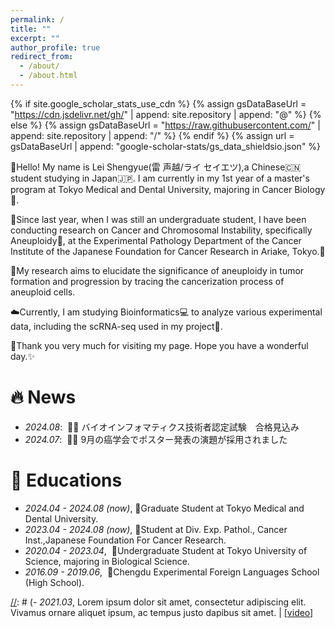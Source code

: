 ```yaml
---
permalink: /
title: ""
excerpt: ""
author_profile: true
redirect_from: 
  - /about/
  - /about.html
---
```


{% if site.google_scholar_stats_use_cdn %}
{% assign gsDataBaseUrl = "https://cdn.jsdelivr.net/gh/" | append: site.repository | append: "@" %}
{% else %}
{% assign gsDataBaseUrl = "https://raw.githubusercontent.com/" | append: site.repository | append: "/" %}
{% endif %}
{% assign url = gsDataBaseUrl | append: "google-scholar-stats/gs_data_shieldsio.json" %}

<span class='anchor' id='about-me'></span>

👋Hello! My name is Lei Shengyue(雷 声越/ライ セイエツ),a Chinese🇨🇳 student studying in Japan🇯🇵.
I am currently in my 1st year of a master's program at Tokyo Medical and Dental University, majoring in Cancer Biology🧫. 

📅Since last year, when I was still an undergraduate student, I have been conducting research on Cancer and Chromosomal Instability, specifically Aneuploidy🧬, at the Experimental Pathology Department of the Cancer Institute of the Japanese Foundation for Cancer Research in Ariake, Tokyo.📍

🎯My research aims to elucidate the significance of aneuploidy in tumor formation and progression by tracing the cancerization process of aneuploid cells. 

☁️Currently, I am studying Bioinformatics💻 to analyze various experimental data, including the scRNA-seq used in my project📝.

💖Thank you very much for visiting my page. Hope you have a wonderful day.✨

# 🔥 News
- *2024.08*: &nbsp;🎉🎉 バイオインフォマティクス技術者認定試験　合格見込み
- *2024.07*: &nbsp;🎉🎉 9月の癌学会でポスター発表の演題が採用されました

[//]: # (# 📝 Publications )

[//]: # ()
[//]: # (<div class='paper-box'><div class='paper-box-image'><div><div class="badge">CVPR 2016</div><img src='images/500x300.png' alt="sym" width="100%"></div></div>)

[//]: # (<div class='paper-box-text' markdown="1">)

[//]: # ()
[//]: # ([Deep Residual Learning for Image Recognition]&#40;https://openaccess.thecvf.com/content_cvpr_2016/papers/He_Deep_Residual_Learning_CVPR_2016_paper.pdf&#41;)

[//]: # ()
[//]: # (**Kaiming He**, Xiangyu Zhang, Shaoqing Ren, Jian Sun)

[//]: # ()
[//]: # ([**Project**]&#40;https://scholar.google.com/citations?view_op=view_citation&hl=zh-CN&user=DhtAFkwAAAAJ&citation_for_view=DhtAFkwAAAAJ:ALROH1vI_8AC&#41; <strong><span class='show_paper_citations' data='DhtAFkwAAAAJ:ALROH1vI_8AC'></span></strong>)

[//]: # (- Lorem ipsum dolor sit amet, consectetur adipiscing elit. Vivamus ornare aliquet ipsum, ac tempus justo dapibus sit amet. )

[//]: # (</div>)

[//]: # (</div>)

[//]: # ()
[//]: # (- [Lorem ipsum dolor sit amet, consectetur adipiscing elit. Vivamus ornare aliquet ipsum, ac tempus justo dapibus sit amet]&#40;https://github.com&#41;, A, B, C, **CVPR 2020**)


# 📖 Educations
- *2024.04 - 2024.08 (now)*, 🥼Graduate Student at Tokyo Medical and Dental University.
- *2023.04 - 2024.08 (now)*, 🧬Student at Div. Exp. Pathol., Cancer Inst.,Japanese Foundation For Cancer Research.
- *2020.04 - 2023.04*, &nbsp;🧪Undergraduate Student at Tokyo University of Science, majoring in Biological Science.
- *2016.09 - 2019.06*, &nbsp;🐼Chengdu Experimental Foreign Languages School (High School).


[//]: # (💬 Invited Talks)
[//]: # (- *2021.06*, Lorem ipsum dolor sit amet, consectetur adipiscing elit. Vivamus ornare aliquet ipsum, ac tempus justo dapibus sit amet.)
[//]: # (- *2021.03*, Lorem ipsum dolor sit amet, consectetur adipiscing elit. Vivamus ornare aliquet ipsum, ac tempus justo dapibus sit amet.  \| [\[video\]](https://github.com/)

[//]: # (# 💻 Internships)

[//]: # (- *2019.05 - 2020.02*, [Lorem]&#40;https://github.com/&#41;, China.)
